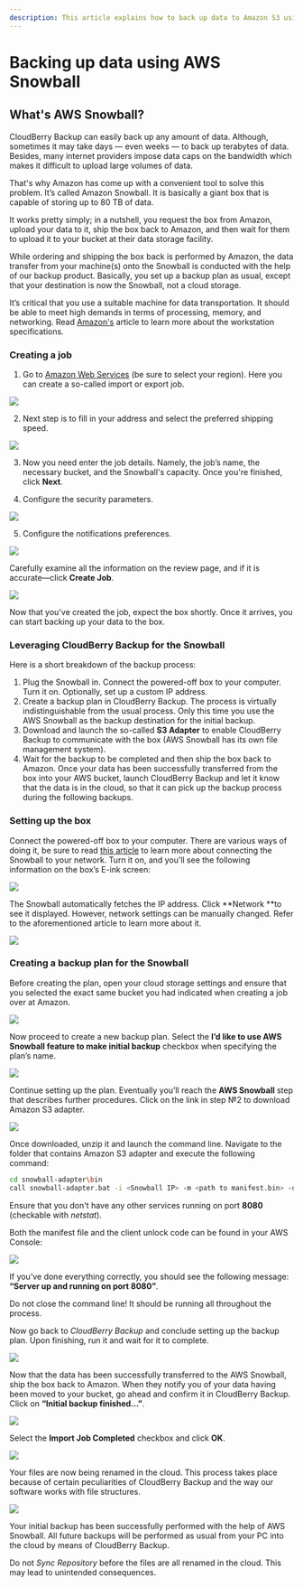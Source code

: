 ```yaml
---
description: This article explains how to back up data to Amazon S3 using AWS Snowball.
---
```


# Backing up data using AWS Snowball

## What's AWS Snowball?

CloudBerry Backup can easily back up any amount of data. Although, sometimes it may take days — even weeks — to back up terabytes of data. Besides, many internet providers impose data caps on the bandwidth which makes it difficult to upload large volumes of data.

That's why Amazon has come up with a convenient tool to solve this problem. It’s called Amazon Snowball. It is basically a giant box that is capable of storing up to 80 TB of data. 

It works pretty simply; in a nutshell, you request the box from Amazon, upload your data to it, ship the box back to Amazon, and then wait for them to upload it to your bucket at their data storage facility.

While ordering and shipping the box back is performed by Amazon, the data transfer from your machine\(s\) onto the Snowball is conducted with the help of our backup product. Basically, you set up a backup plan as usual, except that your destination is now the Snowball, not a cloud storage. 

It’s critical that you use a suitable machine for data transportation. It should be able to meet high demands in terms of processing, memory, and networking. Read [Amazon's](http://docs.aws.amazon.com/AWSImportExport/latest/ug/specifications.html#workstationspecs) article to learn more about the workstation specifications.

### Creating a job

1. Go to [Amazon Web Services](https://eu-central-1.console.aws.amazon.com/importexport/home?region=eu-central-1#/wizard) \(be sure to select your region\). Here you can create a so-called import or export job.

![](../../.gitbook/assets/image%20%2827%29.png)

2. Next step is to fill in your address and select the preferred shipping speed.

![](../../.gitbook/assets/image%20%2832%29.png)

3. Now you need enter the job details. Namely, the job’s name, the necessary bucket, and the Snowball's capacity. Once you're finished, click **Next**.

4. Configure the security parameters.

![](../../.gitbook/assets/image%20%281%29.png)

5. Configure the notifications preferences.

![](../../.gitbook/assets/image%20%2869%29.png)

Carefully examine all the information on the review page, and if it is accurate—click **Create Job**.

![](../../.gitbook/assets/image%20%2854%29.png)

Now that you've created the job, expect the box shortly. Once it arrives, you can start backing up your data to the box. 

### Leveraging CloudBerry Backup for the Snowball

Here is a short breakdown of the backup process:

1. Plug the Snowball in. Connect the powered-off box to your computer. Turn it on. Optionally, set up a custom IP address.
2. Create a backup plan in CloudBerry Backup. The process is virtually indistinguishable from the usual process. Only this time you use the AWS Snowball as the backup destination for the initial backup.
3. Download and launch the so-called **S3 Adapter** to enable CloudBerry Backup to communicate with the box \(AWS Snowball has its own file management system\).
4. Wait for the backup to be completed and then ship the box back to Amazon. Once your data has been successfully transferred from the box into your AWS bucket, launch CloudBerry Backup and let it know that the data is in the cloud, so that it can pick up the backup process during the following backups.  

### Setting up the box

Connect the powered-off box to your computer. There are various ways of doing it, be sure to read [this article](http://docs.aws.amazon.com/AWSImportExport/latest/ug/getting-started-connect.html) to learn more about connecting the Snowball to your network. Turn it on, and you’ll see the following information on the box’s E-ink screen:

![](../../.gitbook/assets/image%20%2848%29.png)

The Snowball automatically fetches the IP address. Click **Network **to see it displayed. However, network settings can be manually changed. Refer to the aforementioned article to learn more about it.

![](../../.gitbook/assets/image%20%2866%29.png)

### Creating a backup plan for the Snowball

Before creating the plan, open your cloud storage settings and ensure that you selected the exact same bucket you had indicated when creating a job over at Amazon.

![](../../.gitbook/assets/image%20%2849%29.png)

Now proceed to create a new backup plan. Select the **I’d like to use AWS Snowball feature to make initial backup** checkbox when specifying the plan’s name.

![](../../.gitbook/assets/image%20%2868%29.png)

Continue setting up the plan. Eventually you’ll reach the **AWS Snowball** step that describes further procedures. Click on the link in step №2 to download Amazon S3 adapter.

![](../../.gitbook/assets/image%20%283%29.png)

Once downloaded, unzip it and launch the command line. Navigate to the folder that contains Amazon S3 adapter and execute the following command:

```bash
cd snowball-adapter\bin
call snowball-adapter.bat -i <Snowball IP> -m <path to manifest.bin> -u <unlock code>
```

Ensure that you don't have any other services running on port **8080** \(checkable with _netstat_\).

Both the manifest file and the client unlock code can be found in your AWS Console:

![](../../.gitbook/assets/image%20%2876%29.png)

If you’ve done everything correctly, you should see the following message: **“Server up and running on port 8080”**.

Do not close the command line! It should be running all throughout the process.

 Now go back to _CloudBerry Backup_ and conclude setting up the backup plan. Upon finishing, run it and wait for it to complete.

![](../../.gitbook/assets/image%20%2811%29.png)

Now that the data has been successfully transferred to the AWS Snowball, ship the box back to Amazon. When they notify you of your data having been moved to your bucket, go ahead and confirm it in CloudBerry Backup. Click on **“Initial backup finished…”**.

![](../../.gitbook/assets/image%20%2860%29.png)

Select the **Import Job Completed** checkbox and click **OK**.

![](../../.gitbook/assets/image%20%2856%29.png)

Your files are now being renamed in the cloud. This process takes place because of certain peculiarities of CloudBerry Backup and the way our software works with file structures.

![](../../.gitbook/assets/image%20%2850%29.png)

Your initial backup has been successfully performed with the help of AWS Snowball. All future backups will be performed as usual from your PC into the cloud by means of CloudBerry Backup.

Do not _Sync Repository_ before the files are all renamed in the cloud. This may lead to unintended consequences.



